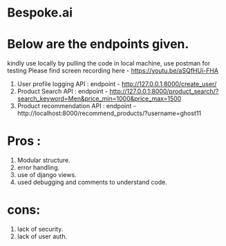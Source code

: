 # Bespoke.ai

# Below are the endpoints given.
kindly use locally by pulling the code in local machine, use postman for testing
Please find screen recording here - https://youtu.be/aSQfHUi-FHA

1. User profile logging API : endpoint - http://127.0.0.1:8000/create_user/
2. Product Search API : endpoint - http://127.0.0.1:8000/product_search/?search_keyword=Men&price_min=1000&price_max=1500
3. Product recommendation API : endpoint - http://localhost:8000/recommend_products/?username=ghost11


# Pros :
1. Modular structure.
2. error handling.
3. use of django views.
4. used debugging and comments to understand code.

# cons:
1. lack of security.
2. lack of user auth.

